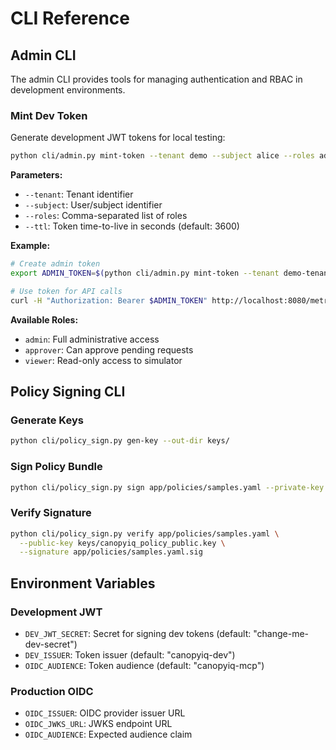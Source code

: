 # CLI Reference

## Admin CLI

The admin CLI provides tools for managing authentication and RBAC in development environments.

### Mint Dev Token

Generate development JWT tokens for local testing:

```bash
python cli/admin.py mint-token --tenant demo --subject alice --roles admin,approver --ttl 3600
```

**Parameters:**
- `--tenant`: Tenant identifier
- `--subject`: User/subject identifier  
- `--roles`: Comma-separated list of roles
- `--ttl`: Token time-to-live in seconds (default: 3600)

**Example:**
```bash
# Create admin token
export ADMIN_TOKEN=$(python cli/admin.py mint-token --tenant demo-tenant --subject alice --roles admin --ttl 7200)

# Use token for API calls
curl -H "Authorization: Bearer $ADMIN_TOKEN" http://localhost:8080/metrics
```

**Available Roles:**
- `admin`: Full administrative access
- `approver`: Can approve pending requests
- `viewer`: Read-only access to simulator

## Policy Signing CLI

### Generate Keys

```bash
python cli/policy_sign.py gen-key --out-dir keys/
```

### Sign Policy Bundle

```bash
python cli/policy_sign.py sign app/policies/samples.yaml --private-key keys/canopyiq_policy_private.key
```

### Verify Signature

```bash
python cli/policy_sign.py verify app/policies/samples.yaml \
  --public-key keys/canopyiq_policy_public.key \
  --signature app/policies/samples.yaml.sig
```

## Environment Variables

### Development JWT
- `DEV_JWT_SECRET`: Secret for signing dev tokens (default: "change-me-dev-secret")
- `DEV_ISSUER`: Token issuer (default: "canopyiq-dev")
- `OIDC_AUDIENCE`: Token audience (default: "canopyiq-mcp")

### Production OIDC
- `OIDC_ISSUER`: OIDC provider issuer URL
- `OIDC_JWKS_URL`: JWKS endpoint URL
- `OIDC_AUDIENCE`: Expected audience claim